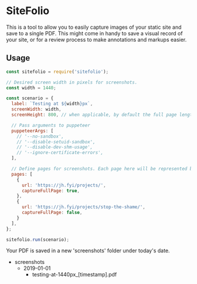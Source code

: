# SiteFolio

This is a tool to allow you to easily capture images of your static site and save to a single PDF. This might come in handy to save a visual record of your site, or for a review process to make annotations and markups easier.

## Usage

```javascript
const sitefolio = require('sitefolio');

// Desired screen width in pixels for screenshots.
const width = 1440;

const scenario = {
  label: `Testing at ${width}px`,
  screenWidth: width,
  screenHeight: 800, // when applicable, by default the full page length is captured.

  // Pass arguments to puppeteer
  puppeteerArgs: [
    // '--no-sandbox',
    // '--disable-setuid-sandbox',
    // '--disable-dev-shm-usage',
    // '--ignore-certificate-errors',
  ],

  // Define pages for screenshots. Each page here will be represented by an individual page in the output PDF.
  pages: [
    {
      url: 'https://jh.fyi/projects/',
      captureFullPage: true,
    },
    {
      url: 'https://jh.fyi/projects/stop-the-shame/',
      captureFullPage: false,
    }
  ],
};

sitefolio.run(scenario);

```

Your PDF is saved in a new 'screenshots' folder under today's date.
- screenshots
  - 2019-01-01
    - testing-at-1440px_[timestamp].pdf